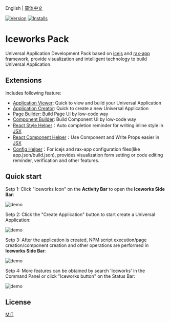 English | [简体中文](./README.md)

[![Version](https://vsmarketplacebadge.apphb.com/version/iceworks-team.iceworks.svg)](https://marketplace.visualstudio.com/items?itemName=iceworks-team.iceworks)
[![Installs](https://vsmarketplacebadge.apphb.com/installs-short/iceworks-team.iceworks.svg)](https://marketplace.visualstudio.com/items?itemName=iceworks-team.iceworks)

# Iceworks Pack

Universal Application Development Pack based on [icejs](https://ice.work/) and [rax-app](https://rax.js.org/) framework, provide visualization and intelligent technology to build Universal Application.

## Extensions

Includes following feature:

- [Application Viewer](https://marketplace.visualstudio.com/items?itemName=iceworks-team.iceworks-app): Quick to view and build your Universal Application
- [Application Creator](https://marketplace.visualstudio.com/items?itemName=iceworks-team.iceworks-project-creator): Quick to create a new Universal Application
- [Page Builder](https://marketplace.visualstudio.com/items?itemName=iceworks-team.iceworks-page-builder): Build Page UI by low-code way
- [Component Builder](https://marketplace.visualstudio.com/items?itemName=iceworks-team.iceworks-component-builder): Build Component UI by low-code way
- [React Style Helper](https://marketplace.visualstudio.com/items?itemName=iceworks-team.iceworks-style-helper)：Auto completion reminder for writing inline style in [JSX](https://reactjs.org/docs/introducing-jsx.html)
- [React Component Helper](https://marketplace.visualstudio.com/items?itemName=iceworks-team.iceworks-material-helper)：Use Component and Write Props easier in [JSX](https://reactjs.org/docs/introducing-jsx.html)
- [Config Helper](https://marketplace.visualstudio.com/items?itemName=iceworks-team.iceworks-config-helper)：For icejs and rax-app configuration files(like app.json/build.json), provides visualization form setting or code editing reminder, verification and other features.

## Quick start

Setp 1: Click "Iceworks Icon" on the **Activity Bar** to open the **Iceworks Side Bar**:

![demo](https://img.alicdn.com/tfs/TB1OcojNaL7gK0jSZFBXXXZZpXa-2048-1536.png_790x10000.jpg)

Setp 2: Click the "Create Application" button to start create a Universal Application:

![demo](https://img.alicdn.com/tfs/TB1ts7cNeL2gK0jSZPhXXahvXXa-2048-1536.png_790x10000.jpg)

Setp 3: After the application is created, NPM script execution/page creation/component creation and other operations are performed in **Iceworks Side Bar**:

![demo](https://img.alicdn.com/tfs/TB18aIoNkT2gK0jSZFkXXcIQFXa-2048-1536.png_790x10000.jpg)

Setp 4: More features can be obtained by search 'Iceworks' in the Command Panel or click "Iceworks button" on the Status Bar:

![demo](https://img.alicdn.com/tfs/TB1jjUjNaL7gK0jSZFBXXXZZpXa-2048-1536.png_790x10000.jpg)

## License

[MIT](https://github.com/ice-lab/iceworks/blob/master/LICENSE)
